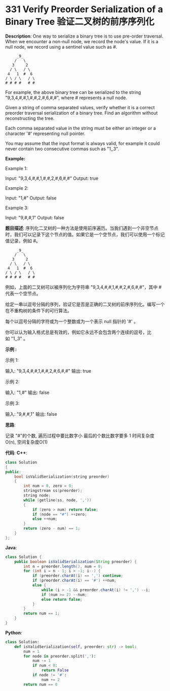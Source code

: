 # 331 Verify Preorder Serialization of a Binary Tree 验证二叉树的前序序列化

__Description__:
One way to serialize a binary tree is to use pre-order traversal. When we encounter a non-null node, we record the node's value. If it is a null node, we record using a sentinel value such as #.

```text
     _9_
    /   \
   3     2
  / \   / \
 4   1  #  6
/ \ / \   / \
# # # #   # #
```

For example, the above binary tree can be serialized to the string "9,3,4,#,#,1,#,#,2,#,6,#,#", where # represents a null node.

Given a string of comma separated values, verify whether it is a correct preorder traversal serialization of a binary tree. Find an algorithm without reconstructing the tree.

Each comma separated value in the string must be either an integer or a character '#' representing null pointer.

You may assume that the input format is always valid, for example it could never contain two consecutive commas such as "1,,3".

__Example:__

Example 1:

Input: "9,3,4,#,#,1,#,#,2,#,6,#,#"
Output: true

Example 2:

Input: "1,#"
Output: false

Example 3:

Input: "9,#,#,1"
Output: false

__题目描述__:
序列化二叉树的一种方法是使用前序遍历。当我们遇到一个非空节点时，我们可以记录下这个节点的值。如果它是一个空节点，我们可以使用一个标记值记录，例如 #。

```text
     _9_
    /   \
   3     2
  / \   / \
 4   1  #  6
/ \ / \   / \
# # # #   # #
```

例如，上面的二叉树可以被序列化为字符串 "9,3,4,#,#,1,#,#,2,#,6,#,#"，其中 # 代表一个空节点。

给定一串以逗号分隔的序列，验证它是否是正确的二叉树的前序序列化。编写一个在不重构树的条件下的可行算法。

每个以逗号分隔的字符或为一个整数或为一个表示 null 指针的 '#' 。

你可以认为输入格式总是有效的，例如它永远不会包含两个连续的逗号，比如 "1,,3" 。

__示例 :__

示例 1:

输入: "9,3,4,#,#,1,#,#,2,#,6,#,#"
输出: true

示例 2:

输入: "1,#"
输出: false

示例 3:

输入: "9,#,#,1"
输出: false

__思路__:

记录 "#"的个数, 遍历过程中要比数字小
最后的个数比数字要多 1
时间复杂度O(n), 空间复杂度O(1)

__代码__:
__C++__:

```C++
class Solution 
{
public:
    bool isValidSerialization(string preorder) 
    {
        int num = 0, zero = 0;
        stringstream ss(preorder);
        string node;
        while (getline(ss, node, ','))
        {
            if (zero > num) return false;
            if (node == "#") ++zero;
            else ++num;
        }
        return (zero - num) == 1;
    }
};
```

__Java__:

```Java
class Solution {
    public boolean isValidSerialization(String preorder) {
        int n = preorder.length(), num = 0;
        for (int i = n - 1; i > -1; i--) {
            if (preorder.charAt(i) == ',') continue;
            if (preorder.charAt(i) == '#') ++num;
            else {
                while (i > -1 && preorder.charAt(i) != ',') --i;
                if (num >= 2) --num;
                else return false;
            }
        }
        return num == 1;
    }
}
```

__Python__:

```Python
class Solution:
    def isValidSerialization(self, preorder: str) -> bool:
        num = 1
        for node in preorder.split(','):
            num -= 1
            if num < 0:
                return False
            if node != '#':
                num += 2
        return num == 0
```
